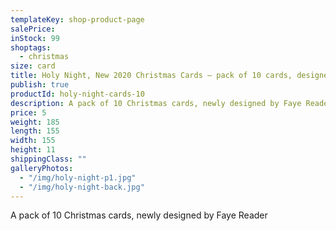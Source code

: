 ```yaml
---
templateKey: shop-product-page
salePrice:
inStock: 99
shoptags:
  - christmas
size: card
title: Holy Night, New 2020 Christmas Cards – pack of 10 cards, designed by Faye Reader
publish: true
productId: holy-night-cards-10
description: A pack of 10 Christmas cards, newly designed by Faye Reader
price: 5
weight: 185
length: 155
width: 155
height: 11
shippingClass: ""
galleryPhotos:
  - "/img/holy-night-p1.jpg"
  - "/img/holy-night-back.jpg"
---
```


A pack of 10 Christmas cards, newly designed by Faye Reader
